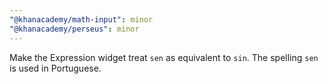 ```yaml
---
"@khanacademy/math-input": minor
"@khanacademy/perseus": minor
---
```


Make the Expression widget treat `sen` as equivalent to `sin`. The spelling
`sen` is used in Portuguese.
